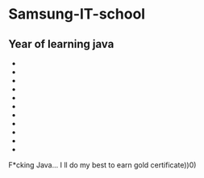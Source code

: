 # Samsung-IT-school
Year of learning java
-
-
-
-
-
-
-
-
-
-
-
-
F*cking Java... I ll do my best to earn gold certificate))0)
